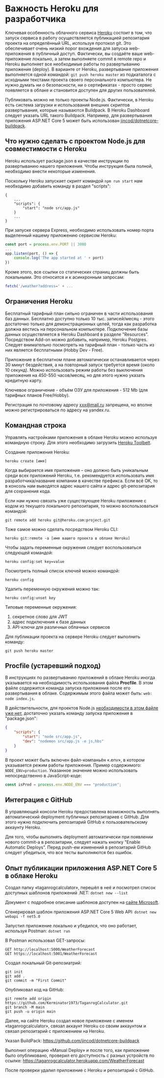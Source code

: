 # Важность Heroku для разработчика

Ключевая особенность облачного сервиса [Heroku](https://www.heroku.com/) состоит в том, что запуск сервиса в работу осуществляется публикацией репозитария проекта на определённый URL, используя протокол git. Это обеспечивает очень низкий порог вхождения для запуска web-приложения в публичный доступ. Фактически, вы создаёте ваше web-приложение локально, а затем выполняете commit в remote repo и Heroku выполняет все необходимые работы по развертыванию приложения (deploy). В варианте от Heroku, развертывание приложения выполняется одной командой: `git push heroku master` из подкаталога с исходными текстами проекта своего персонального компьютера. Не нужно думать ни о безопасности, ни о сертификатах - просто сервис появляется в облаке и становится доступен для других пользователей.

Публиковать можно не только проекты Node.js. Фактически, в Heroku есть система загрузки и использования внешних скриптов развертывания, которые называются Buildpack. В Heroku Dashboard следует указать URL такого Buildpack. Например, для развертывания приложения ASP.NET Core 5 может быть использован [jincod/dotnetcore-buildpack](https://github.com/jincod/dotnetcore-buildpack).

## Что нужно сделать с проектом Node.js для совместимости с Heroku

Heroku использует package.json в качестве инструкции по развертыванию нашего приложения. Чтобы инструкция была полной, необходимо внести некоторые изменения.

Поскольку Heroku запускает скрипт командой `npm run start` нам необходимо добавить команду в раздел "scripts":

```
{
	...
	"scripts": {
		"start": "node src/app.js"
	}
	...
}
```

При запуске сервера Express, необходимо использовать номер порта выделенный нашему приложению сервисом Heroku:

```javascript
const port = process.env.PORT || 3000
...
app.listen(port, () => {
	console.log('The app started at ' + port)
})
```

Кроме этого, все ссылки со статических страниц должны быть локальными. Это относится и к асинхронным запросам:

```javascript
fetch('/weather?address=' + ...
```

## Ограничения Heroku

Бесплатный тарифный план сильно ограничен в части использования баз данных. Бесплатно доступно только 10 тыс. записей/месяц - этого достаточно только для демонстрационных целей, тогда как разработка должна вестись на персональном компьютере. Подключение базы данных осуществляется в Heroku Dashboard в разделе "Resources". Посредством Add-on можно добавить, например, Heroku Postgres. Следует внимательно посмотреть на тарифный план - только часть из них является бесплатными (Hobby Dev - Free).

Приложение в бесплатном плане автоматически останавливается через 30 минут бездействия, а на повторный запуск требуется время (около 10 секунд). Можно использовать режим работы без выключения приложения на 450-550 часов/месяц, но для этого нужно указать кредитную карту.

Ключевое ограничение - объём ОЗУ для приложения - 512 Mb (для тарифных планов Free/Hobby).

Регистрация по почтовому адресу xxx@mail.ru запрещена, но вполне можно регистрироваться по адресу на yandex.ru.

## Командная строка

Управлять настройками приложения в облаке Heroku можно используя командную строку. Для этого необходимо загрузить [Heroku Toolbelt](https://devcenter.heroku.com/articles/heroku-cli).

Создание приложения Heroku:

```
heroku create [имя]
```

Когда выбирается имя приложения – оно должно быть уникальным среди всех приложений Heroku, т.е. рекомендуется использовать имя разработчика/название компании в качестве префикса. Если всё OK, то в консоль нам выводятся адрес нашего сайта и адрес git-репозитария для сохранения кода.

Если нам нужно связать уже существующее Heroku приложение с кодом из текущего локального репозитария, то можно воспользоваться командой:

```
git remote add heroku git@heroku.com:project.git
```

Тоже самое можно сделать посредством Heroku CLI:

```
heroku git:remote -a [имя вашего проекта в облаке Heroku]
```

Чтобы задать переменные окружения следует воспользоваться следующей командой:

```
heroku config:set key=value
```

Посмотреть полный список ключей можно командой:

```
heroku config
```

Удалить переменную окружения можно так:

```
heroku config:unset key
```

Типовые переменные окружения: 

1. секретное слово для JWT
2. адрес подключения к базе данных
3. API-ключи для различных облачных сервисов

Для публикации проекта на сервере Heroku следует выполнить команду:

```
git push heroku master
```

## Procfile (устаревший подход)

В инструкциях по развертыванию приложений в облаке Heroku иногда указывается на необходимость использования файла **Procfile**. В этом файле содержится команда запуска приложения после его развертывания в облаке. Содержимым этого файла может быть: `web: node index.js`. 

В действительности, для проектов Node.js [необходимости в этом файле уже нет](https://devcenter.heroku.com/changelog-items/370), достаточно указать команду запуска приложения в "package.json":

```json
{
	"scripts": {
		"start": "node src/app.js",
		"dev": "nodemon src/app.js -e js,hbs"
	}
}
```

В проект может быть включен файл-компаньён «.env», в котором указывается режим работы приложения. Пример содержимого: `NODE_ENV=production`. Указанное значение можно использовать непосредственно в JavaScript-коде:

```javascript
const isProd = process.env.NODE_ENV === "production";
```

## Интеграция с GitHub

В управляющей консоли Heroku предоставлена возможность выполнять автоматический deployment публичных репозитариев с GitHub. Для этого нужно подключить репозитарий GitHub к пользовательскому аккаунту Heroku. 

Для того, чтобы выполнять deployment автоматически при появлении нового commit-а в репозитарии, следует нажать кнопку "Enable Automatic Deploys". Перед push-ем изменений в репозитарий GitHub следует убедиться, что все тесты выполняются без ошибок.

## Опыт публикации приложения ASP.NET Core 5 в облаке Heroku

Создал папку «taganrogcalculator», перешёл в неё и посмотрел список доступных шаблонов приложений .NET: `dotnet new --list`

Документ с подробное описание шаблонов доступен на [сайте Microsoft](https://docs.microsoft.com/ru-ru/dotnet/core/tools/dotnet-new).

Сгенерировал шаблон приложения ASP.NET Core 5 Web API: `dotnet new webapi -f net5.0`

Запустил приложение локально и убедился, что оно работает, используя Postman: `dotnet run`

В Postman использовал GET-запросы:

```
GET http://localhost:5000/WeatherForecast
GET https://localhost:5001/WeatherForecast
```

Создал локальный Git-репозиатрий:

```
git init
git add .
git commit -m "First Commit"
```

Опубликовал код на GitHub:

```
git remote add origin https://github.com/Kerminator1973/TaganrogCalculator.git
git branch -M main
git push -u origin main
```

Далее, на сайте Heroku создал новое приложение с именем «taganrogcalculator», связал аккаунт Heroku со своим аккаунтом и связал репозитарий с приложением на Heroku.

Указал BuildPack: https://github.com/jincod/dotnetcore-buildpack

Выполнил операцию «Manual Deploy» и после того, как приложение было опубликовано, проверил его доступность с разных устройств по ссылке: https://taganrogcalculator.herokuapp.com/WeatherForecast

После проверки удалил приложение с Heroku и репозитарий с GitHub.
